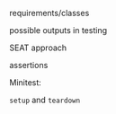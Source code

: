 requirements/classes

possible outputs in testing

SEAT approach

assertions

Minitest:

`setup` and `teardown`